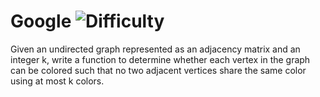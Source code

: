 # Google ![Difficulty](https://img.shields.io/badge/-MEDIUM-yellow)
	
Given an undirected graph represented as an adjacency matrix and an integer k,
write a function to determine whether each vertex in the graph can be colored
such that no two adjacent vertices share the same color using at most k colors.
	

